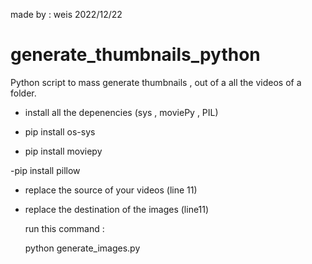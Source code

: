 made by : weis
2022/12/22

# generate_thumbnails_python
Python script to mass generate thumbnails , out of a all the videos of a folder.




- install all the depenencies (sys , moviePy , PIL)

-   pip install os-sys
-  pip install moviepy
 
 -pip install pillow
   
- replace the source of your videos 
  (line 11)
- replace the destination of the images
  (line11)
  
  run this command :
  
  python generate_images.py
  
